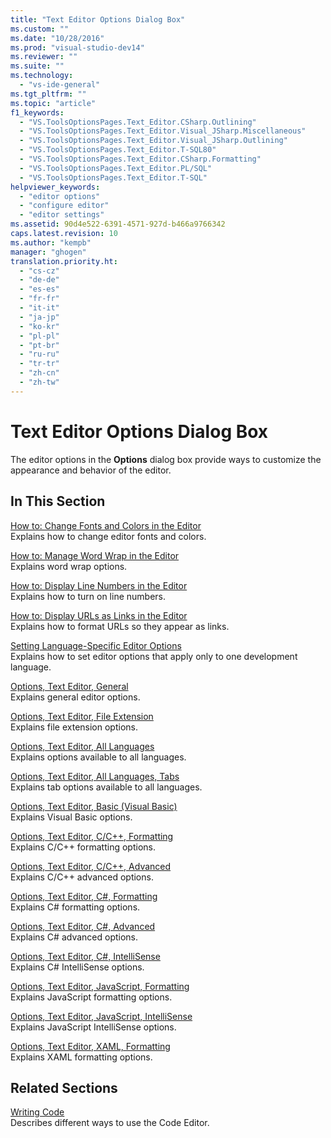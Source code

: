 ```yaml
---
title: "Text Editor Options Dialog Box"
ms.custom: ""
ms.date: "10/28/2016"
ms.prod: "visual-studio-dev14"
ms.reviewer: ""
ms.suite: ""
ms.technology: 
  - "vs-ide-general"
ms.tgt_pltfrm: ""
ms.topic: "article"
f1_keywords: 
  - "VS.ToolsOptionsPages.Text_Editor.CSharp.Outlining"
  - "VS.ToolsOptionsPages.Text_Editor.Visual_JSharp.Miscellaneous"
  - "VS.ToolsOptionsPages.Text_Editor.Visual_JSharp.Outlining"
  - "VS.ToolsOptionsPages.Text_Editor.T-SQL80"
  - "VS.ToolsOptionsPages.Text_Editor.CSharp.Formatting"
  - "VS.ToolsOptionsPages.Text_Editor.PL/SQL"
  - "VS.ToolsOptionsPages.Text_Editor.T-SQL"
helpviewer_keywords: 
  - "editor options"
  - "configure editor"
  - "editor settings"
ms.assetid: 90d4e522-6391-4571-927d-b466a9766342
caps.latest.revision: 10
ms.author: "kempb"
manager: "ghogen"
translation.priority.ht: 
  - "cs-cz"
  - "de-de"
  - "es-es"
  - "fr-fr"
  - "it-it"
  - "ja-jp"
  - "ko-kr"
  - "pl-pl"
  - "pt-br"
  - "ru-ru"
  - "tr-tr"
  - "zh-cn"
  - "zh-tw"
---
```

# Text Editor Options Dialog Box
The editor options in the **Options** dialog box provide ways to customize the appearance and behavior of the editor.  
  
## In This Section  
 [How to: Change Fonts and Colors in the Editor](../../ide/reference/how-to-change-fonts-and-colors-in-the-editor.md)  
 Explains how to change editor fonts and colors.  
  
 [How to: Manage Word Wrap in the Editor](../../ide/reference/how-to-manage-word-wrap-in-the-editor.md)  
 Explains word wrap options.  
  
 [How to: Display Line Numbers in the Editor](../../ide/reference/how-to-display-line-numbers-in-the-editor.md)  
 Explains how to turn on line numbers.  
  
 [How to: Display URLs as Links in the Editor](../../ide/reference/how-to-display-urls-as-links-in-the-editor.md)  
 Explains how to format URLs so they appear as links.  
  
 [Setting Language-Specific Editor Options](../../ide/reference/setting-language-specific-editor-options.md)  
 Explains how to set editor options that apply only to one development language.  
  
 [Options, Text Editor, General](../../ide/reference/options-text-editor-general.md)  
 Explains general editor options.  
  
 [Options, Text Editor, File Extension](../../ide/reference/options-text-editor-file-extension.md)  
 Explains file extension options.  
  
 [Options, Text Editor, All Languages](../../ide/reference/options-text-editor-all-languages.md)  
 Explains options available to all languages.  
  
 [Options, Text Editor, All Languages, Tabs](../../ide/reference/options-text-editor-all-languages-tabs.md)  
 Explains tab options available to all languages.  
  
 [Options, Text Editor, Basic (Visual Basic)](../../ide/reference/options-text-editor-basic-visual-basic.md)  
 Explains Visual Basic options.  
  
 [Options, Text Editor, C/C++, Formatting](../../ide/reference/options-text-editor-c-cpp-formatting.md)  
 Explains C/C++ formatting options.  
  
 [Options, Text Editor, C/C++, Advanced](../../ide/reference/options-text-editor-c-cpp-advanced.md)  
 Explains C/C++ advanced options.  
  
 [Options, Text Editor, C#, Formatting](../../ide/reference/options-text-editor-csharp-formatting.md)  
 Explains C# formatting options.  
  
 [Options, Text Editor, C#, Advanced](../../ide/reference/options-text-editor-csharp-advanced.md)  
 Explains C# advanced options.  
  
 [Options, Text Editor, C#, IntelliSense](../../ide/reference/options-text-editor-csharp-intellisense.md)  
 Explains C# IntelliSense options.  
  
 [Options, Text Editor, JavaScript, Formatting](../../ide/reference/options-text-editor-javascript-formatting.md)  
 Explains JavaScript formatting options.  
  
 [Options, Text Editor, JavaScript, IntelliSense](../../ide/reference/options-text-editor-javascript-intellisense.md)  
 Explains JavaScript IntelliSense options.  
  
 [Options, Text Editor, XAML, Formatting](../../ide/reference/options-text-editor-xaml-formatting.md)  
 Explains XAML formatting options.  
  
## Related Sections  
 [Writing Code](../../ide/writing-code-in-the-code-and-text-editor.md)  
 Describes different ways to use the Code Editor.